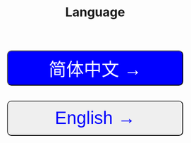 <center><h1>Language</h1></center><br><br><br>

<center><a href="/zh-cn/"><button style="width:400px;height:80px;font-size:40px;border-radius:10px;color:#fff;background:blue;">简体中文 →</button></a></center><br><br>
<center><a href="/en-us/"><button style="width:400px;height:80px;font-size:40px;border-radius:10px;color:blue;">English →</button></a></center><br><br>
